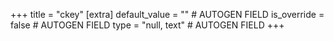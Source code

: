 +++
title = "ckey"
[extra]
default_value = "" # AUTOGEN FIELD
is_override = false # AUTOGEN FIELD
type = "null, text" # AUTOGEN FIELD
+++